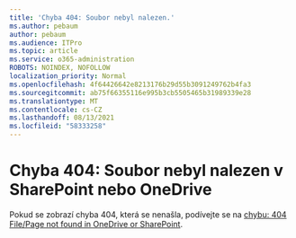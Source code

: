 ```yaml
---
title: 'Chyba 404: Soubor nebyl nalezen.'
ms.author: pebaum
author: pebaum
ms.audience: ITPro
ms.topic: article
ms.service: o365-administration
ROBOTS: NOINDEX, NOFOLLOW
localization_priority: Normal
ms.openlocfilehash: 4f64426642e8213176b29d55b3091249762b4fa3
ms.sourcegitcommit: ab75f66355116e995b3cb5505465b31989339e28
ms.translationtype: MT
ms.contentlocale: cs-CZ
ms.lasthandoff: 08/13/2021
ms.locfileid: "58333258"
---
```

# <a name="error-404-file-not-found-in-sharepoint-or-onedrive"></a>Chyba 404: Soubor nebyl nalezen v SharePoint nebo OneDrive

Pokud se zobrazí chyba 404, která se nenašla, podívejte se na [chybu: 404 File/Page not found in OneDrive or SharePoint](https://docs.microsoft.com/sharepoint/troubleshoot/administration/error-404-onedrive-sharepoint).